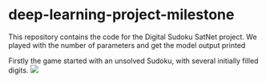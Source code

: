 # deep-learning-project-milestone

This repository contains the code for the Digital Sudoku SatNet project. We played with the number of parameters and get the model output printed


Firstly the game started with an unsolved Sudoku, with several initially filled digits. 
![](images/initial%Sudoku.jpg)
